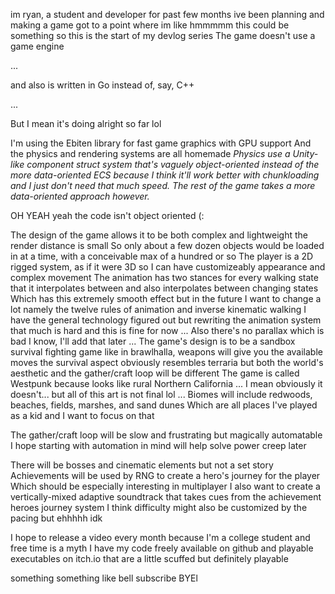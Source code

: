 im ryan, a student and developer
for past few months ive been planning and making a game
got to a point where im like hmmmmm this could be something
so this is the start of my devlog series
The game doesn't use a game engine

...

and also is written in Go instead of, say, C++

...

But I mean it's doing alright so far lol

I'm using the Ebiten library for fast game graphics with GPU support
And the physics and rendering systems are all homemade
_Physics use a Unity-like component struct system that's vaguely object-oriented instead of the more data-oriented ECS because I think it'll work better with chunkloading and I just don't need that much speed. The rest of the game takes a more data-oriented approach however._

OH YEAH yeah the code isn't object oriented (:

The design of the game allows it to be both complex and lightweight
the render distance is small
So only about a few dozen objects would be loaded in at a time, with a conceivable max of a hundred or so
The player is a 2D rigged system, as if it were 3D
so I can have customizeably appearance and complex movement
The animation has two stances for every walking state
that it interpolates between
and also interpolates between changing states
Which has this extremely smooth effect
but in the future I want to change a lot
namely the twelve rules of animation
and inverse kinematic walking
I have the general technology figured out
but rewriting the animation system that much is hard
and this is fine for now
...
Also there's no parallax which is bad I know, I'll add that later
...
The game's design is to be a sandbox survival fighting game
like in brawlhalla, weapons will give you the available moves
the survival aspect obviously resembles terraria
but both the world's aesthetic and the gather/craft loop will be different
The game is called Westpunk because looks like rural Northern California
...
I mean obviously it doesn't... but all of this art is not final lol
...
Biomes will include redwoods, beaches, fields, marshes, and sand dunes
Which are all places I've played as a kid and I want to focus on that

The gather/craft loop will be slow and frustrating
but magically automatable
I hope starting with automation in mind will help solve power creep later

There will be bosses and cinematic elements but not a set story
Achievements will be used by RNG to create a hero's journey for the player
Which should be especially interesting in multiplayer
I also want to create a vertically-mixed adaptive soundtrack
that takes cues from the achievement heroes journey system
I think difficulty might also be customized by the pacing but ehhhhh idk

I hope to release a video every month 
because I'm a college student and free time is a myth
I have my code freely available on github
and playable executables on itch.io
that are a little scuffed but definitely playable

something something like bell subscribe BYEl